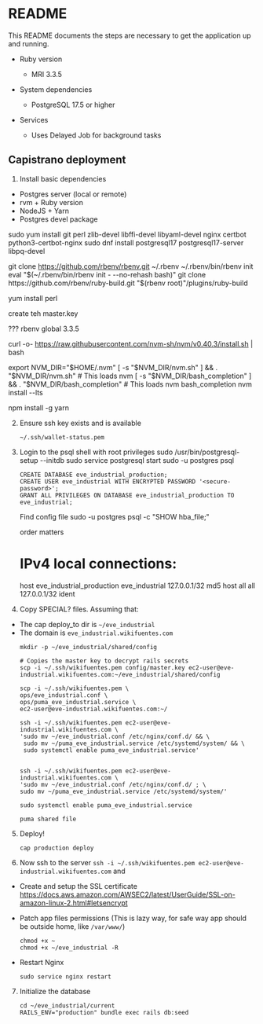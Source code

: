 # README

This README documents the steps are necessary to get the application up and running.

* Ruby version
  * MRI 3.3.5

* System dependencies
  * PostgreSQL 17.5 or higher

* Services <!-- (job queues, cache servers, search engines, etc.) -->
  * Uses Delayed Job for background tasks

## Capistrano deployment

1. Install basic dependencies
  * Postgres server (local or remote)
  * rvm + Ruby version
  * NodeJS + Yarn
  * Postgres devel package

sudo yum install git perl zlib-devel libffi-devel libyaml-devel nginx certbot python3-certbot-nginx
sudo dnf install postgresql17 postgresql17-server libpq-devel

git clone https://github.com/rbenv/rbenv.git ~/.rbenv
~/.rbenv/bin/rbenv init
eval "$(~/.rbenv/bin/rbenv init - --no-rehash bash)"
git clone https://github.com/rbenv/ruby-build.git "$(rbenv root)"/plugins/ruby-build

yum install perl

create teh master.key

??? rbenv global 3.3.5

curl -o- https://raw.githubusercontent.com/nvm-sh/nvm/v0.40.3/install.sh | bash

export NVM_DIR="$HOME/.nvm"
[ -s "$NVM_DIR/nvm.sh" ] && \. "$NVM_DIR/nvm.sh"  # This loads nvm
[ -s "$NVM_DIR/bash_completion" ] && \. "$NVM_DIR/bash_completion"  # This loads nvm bash_completion
nvm install --lts

npm install -g yarn

2. Ensure ssh key exists and is available
    ```
    ~/.ssh/wallet-status.pem
    ```

3. Login to the psql shell with root privileges
    sudo /usr/bin/postgresql-setup --initdb
    sudo service postgresql start
    sudo -u postgres psql
    ```
    CREATE DATABASE eve_industrial_production;
    CREATE USER eve_industrial WITH ENCRYPTED PASSWORD '<secure-password>';
    GRANT ALL PRIVILEGES ON DATABASE eve_industrial_production TO eve_industrial;
    ```

    Find config file
    sudo -u postgres psql -c "SHOW hba_file;"

    order matters
    # IPv4 local connections:
    host    eve_industrial_production eve_industrial  127.0.0.1/32  md5
    host    all             all             127.0.0.1/32            ident

4. Copy SPECIAL? files. Assuming that:
  * The cap deploy_to dir is `~/eve_industrial`
  * The domain is `eve_industrial.wikifuentes.com`
    ```
    mkdir -p ~/eve_industrial/shared/config

    # Copies the master key to decrypt rails secrets
    scp -i ~/.ssh/wikifuentes.pem config/master.key ec2-user@eve-industrial.wikifuentes.com:~/eve_industrial/shared/config

    scp -i ~/.ssh/wikifuentes.pem \
    ops/eve_industrial.conf \
    ops/puma_eve_industrial.service \
    ec2-user@eve-industrial.wikifuentes.com:~/

    ssh -i ~/.ssh/wikifuentes.pem ec2-user@eve-industrial.wikifuentes.com \
    'sudo mv ~/eve_industrial.conf /etc/nginx/conf.d/ && \
     sudo mv ~/puma_eve_industrial.service /etc/systemd/system/ && \
     sudo systemctl enable puma_eve_industrial.service'


    ssh -i ~/.ssh/wikifuentes.pem ec2-user@eve-industrial.wikifuentes.com \
    'sudo mv ~/eve_industrial.conf /etc/nginx/conf.d/ ; \
    sudo mv ~/puma_eve_industrial.service /etc/systemd/system/'

    sudo systemctl enable puma_eve_industrial.service

    puma shared file
    ```

5. Deploy!
    ```
    cap production deploy
    ```

6. Now ssh to the server `ssh -i ~/.ssh/wikifuentes.pem ec2-user@eve-industrial.wikifuentes.com` and
  * Create and setup the SSL certificate https://docs.aws.amazon.com/AWSEC2/latest/UserGuide/SSL-on-amazon-linux-2.html#letsencrypt

  * Patch app files permissions (This is lazy way, for safe way app should be outside home, like `/var/www/`)
    ```
    chmod +x ~
    chmod +x ~/eve_industrial -R
    ```

  * Restart Nginx
    ```
    sudo service nginx restart
    ```

7. Initialize the database
    ```
    cd ~/eve_industrial/current
    RAILS_ENV="production" bundle exec rails db:seed
    ```

<!-- * Configuration -->

<!-- * How to run the test suite -->
